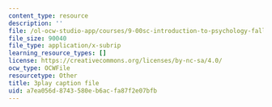 ```yaml
---
content_type: resource
description: ''
file: /ol-ocw-studio-app/courses/9-00sc-introduction-to-psychology-fall-2011/a7ea056d8743580eb6acfa87f2e07bfb_QvK6YdFKMY8.vtt
file_size: 90040
file_type: application/x-subrip
learning_resource_types: []
license: https://creativecommons.org/licenses/by-nc-sa/4.0/
ocw_type: OCWFile
resourcetype: Other
title: 3play caption file
uid: a7ea056d-8743-580e-b6ac-fa87f2e07bfb
---
```

